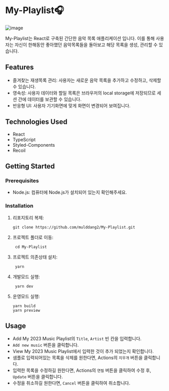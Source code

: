 # My-Playlist🎧
![image](https://github.com/mulddang2/My-Playlist/assets/96711699/55a25aeb-a4b1-49bb-b665-2e9f09d941ee)

My-Playlist는 React로 구축된 간단한 음악 목록 애플리케이션 입니다. 이를 통해 사용자는 자신이 한해동안 좋아했던 음악목록들을 돌아보고 해당 목록을 생성, 관리할 수 있습니다.

## Features
- 즐겨찾는 재생목록 관리: 사용자는 새로운 음악 목록을 추가하고 수정하고, 삭제할 수 있습니다.
- 영속성: 사용자 데이터와 할일 목록은 브라우저의 local storage에 저장되므로 세션 간에 데이터를 보관할 수 있습니다.
- 반응형 UI: 사용자 기기화면에 맞게 화면이 변경되어 보여집니다.

## Technologies Used
- React
- TypeScript
- Styled-Components
- Recoil

## Getting Started

### Prerequisites
- Node.js: 컴퓨터에 Node.js가 설치되어 있는지 확인해주세요.

### Installation
1. 리포지토리 복제:

   ```shell
   git clone https://github.com/mulddang2/My-Playlist.git
   ```
2. 프로젝트 폴더로 이동:

   ```shell
    cd My-Playlist
   ```

3. 프로젝트 의존상태 설치:

   ```shell
    yarn
   ```

4. 개발모드 실행:

   ```shell
    yarn dev
   ```

5. 운영모드 실행:

   ```shell
   yarn build
   yarn preview
   ```

## Usage
   - Add My 2023 Music Playlist의 `Title`, `Artist` 빈 칸을 입력합니다.
   - `Add new music` 버튼을 클릭합니다.
   - View My 2023 Music Playlist에서 입력한 것이 추가 되었는지 확인합니다.
   - 샘플로 입력되어있는 목록을 삭제를 원한다면, Actions의 `지우개` 버튼을 클릭합니다.
   - 입력한 목록을 수정하길 원한다면, Actions의 `연필` 버튼을 클릭하여 수정 후, `Update` 버튼을 클릭합니다.
   - 수정을 취소하길 원한다면, `Cancel` 버튼을 클릭하여 취소합니다.


   

